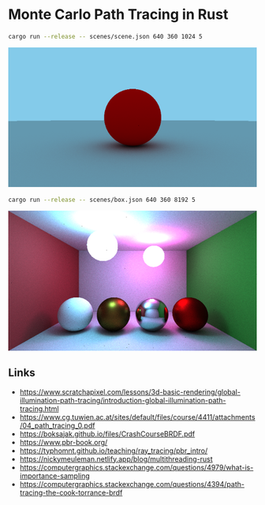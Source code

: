 # Monte Carlo Path Tracing in Rust

```bash
cargo run --release -- scenes/scene.json 640 360 1024 5
```

![scene.json](./img/render-1695660012-640x360-s1024-b5.png)

```bash
cargo run --release -- scenes/box.json 640 360 8192 5
```

![box.json](./img/render-1695660447-640x360-s8192-b5.png)

## Links

-   https://www.scratchapixel.com/lessons/3d-basic-rendering/global-illumination-path-tracing/introduction-global-illumination-path-tracing.html
-   https://www.cg.tuwien.ac.at/sites/default/files/course/4411/attachments/04_path_tracing_0.pdf
-   https://boksajak.github.io/files/CrashCourseBRDF.pdf
-   https://www.pbr-book.org/
-   https://typhomnt.github.io/teaching/ray_tracing/pbr_intro/
-   https://nickymeuleman.netlify.app/blog/multithreading-rust
-   https://computergraphics.stackexchange.com/questions/4979/what-is-importance-sampling
-   https://computergraphics.stackexchange.com/questions/4394/path-tracing-the-cook-torrance-brdf
